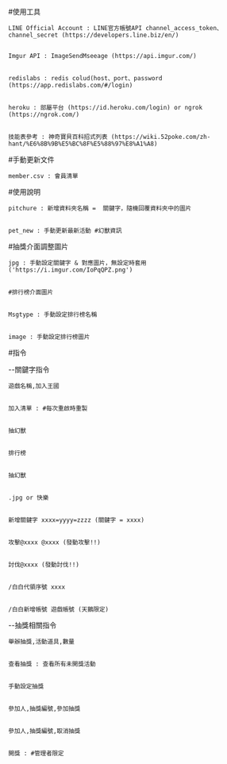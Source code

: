 #使用工具


    LINE Official Account : LINE官方帳號API channel_access_token、channel_secret (https://developers.line.biz/en/)


    Imgur API : ImageSendMseeage (https://api.imgur.com/)


    redislabs : redis colud(host、port、password (https://app.redislabs.com/#/login)


    heroku : 部屬平台 (https://id.heroku.com/login) or ngrok (https://ngrok.com/)
    
    
    技能表參考 : 神奇寶貝百科招式列表 (https://wiki.52poke.com/zh-hant/%E6%8B%9B%E5%BC%8F%E5%88%97%E8%A1%A8)


#手動更新文件


    member.csv : 會員清單



#使用說明

    pitchure : 新增資料夾名稱 =  關鍵字，隨機回覆資料夾中的圖片


    pet_new : 手動更新最新活動 #幻獸資訊


#抽獎介面調整圖片


    jpg : 手動設定關鍵字 & 對應圖片，無設定時套用('https://i.imgur.com/IoPqQPZ.png')


    #排行榜介面圖片


    Msgtype : 手動設定排行榜名稱


    image : 手動設定排行榜圖片


#指令

--關鍵字指令


    遊戲名稱,加入王國


    加入清單 : #每次重啟時重製


    抽幻獸


    排行榜


    抽幻獸


    .jpg or 快樂
    
    
    新增關鍵字 xxxx=yyyy=zzzz (關鍵字 = xxxx)
    
    
    攻擊@xxxx @xxxx (發動攻擊!!)
    
    
    討伐@xxxx (發動討伐!!)
    
    
    /白白代領序號 xxxx
    
    
    /白白新增帳號 遊戲帳號 (天鵝限定)


  --抽獎相關指令


    舉辦抽獎,活動道具,數量


    查看抽獎 : 查看所有未開獎活動


    手動設定抽獎


    參加人,抽獎編號,參加抽獎


    參加人,抽獎編號,取消抽獎


    開獎 : #管理者限定
